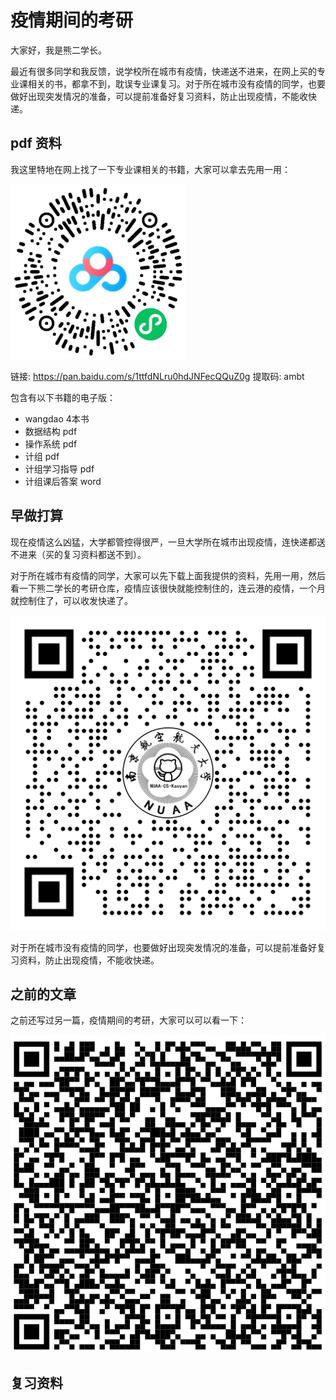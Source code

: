 # 疫情期间的考研



大家好，我是熊二学长。



最近有很多同学和我反馈，说学校所在城市有疫情，快递送不进来，在网上买的专业课相关的书，都拿不到，耽误专业课复习。对于所在城市没有疫情的同学，也要做好出现突发情况的准备，可以提前准备好复习资料，防止出现疫情，不能收快递。



## pdf 资料



我这里特地在网上找了一下专业课相关的书籍，大家可以拿去先用一用：

![image-20220403111545483](assets/image-20220403111545483.png)

链接: https://pan.baidu.com/s/1ttfdNLru0hdJNFecQQuZ0g 提取码: ambt

包含有以下书籍的电子版：

* wangdao 4本书
* 数据结构 pdf
* 操作系统 pdf
* 计组 pdf
* 计组学习指导 pdf
* 计组课后答案 word



## 早做打算

现在疫情这么凶猛，大学都管控得很严，一旦大学所在城市出现疫情，连快递都送不进来（买的复习资料都送不到）。

对于所在城市有疫情的同学，大家可以先下载上面我提供的资料，先用一用，然后看一下熊二学长的考研仓库，疫情应该很快就能控制住的，连云港的疫情，一个月就控制住了，可以收发快递了。

![image-20220403112851348](assets/image-20220403112851348.png)

对于所在城市没有疫情的同学，也要做好出现突发情况的准备，可以提前准备好复习资料，防止出现疫情，不能收快递。





## 之前的文章



之前还写过另一篇，疫情期间的考研，大家可以可以看一下：

![image-20220403112029836](assets/image-20220403112029836.png)



## 复习资料

